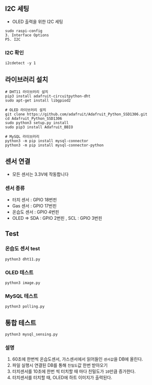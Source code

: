 ## I2C 세팅

- OLED 출력을 위한 I2C 세팅

```
sudo raspi-config
3. Interface Options
P5. I2C
```

### I2C 확인

```
i2cdetect -y 1
```

## 라이브러리 설치

```
# DHT11 라이브러리 설치
pip3 install adafruit-circuitpython-dht
sudo apt-get install libgpiod2

# OLED 라이브러리 설치
git clone https://github.com/adafruit/Adafruit_Python_SSD1306.git
cd Adafruit_Python_SSD1306
sudo python3 setup.py install
sudo pip3 install Adafruit_BBIO

# MySQL 라이브러리
python3 -m pip install mysql-connector
python3 -m pip install mysql-connector-python
```

## 센서 연결

- 모든 센서는 3.3V에 작동합니다

### 센서 종류

- 터치 센서 : GPIO 18번핀
- Gas 센서 : GPIO 17번핀
- 온습도 센서 : GPIO 4번핀
- OLED => SDA : GPIO 2번핀 , SCL : GPIO 3번핀

## Test

### 온습도 센서 test

```
python3 dht11.py
```

### OLED 테스트

```
python3 image.py
```

### MySQL 테스트

```
python3 polling.py
```

## 통합 테스트

```
python3 mysql_sensing.py
```

### 설명

1. 60초에 한번씩 온습도센서, 가스센서에서 읽어들인 `센서값`을 DB에 올린다.
2. 파일 실행시 연결된 DB를 통해 `친밀도`값 한번 받아오기
3. 터치센서를 10초에 한번 씩 터치할 때 마다 친밀도가 `10`만큼 증가한다.
4. 터치센서를 터치할 때, OLED에 하트 이미지가 출력된다.
